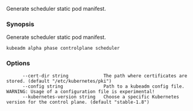 
Generate scheduler static pod manifest.

### Synopsis


Generate scheduler static pod manifest.

```
kubeadm alpha phase controlplane scheduler
```

### Options

```
      --cert-dir string             The path where certificates are stored. (default "/etc/kubernetes/pki")
      --config string               Path to a kubeadm config file. WARNING: Usage of a configuration file is experimental!
      --kubernetes-version string   Choose a specific Kubernetes version for the control plane. (default "stable-1.8")
```

